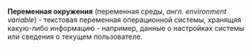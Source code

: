 **Переменная окружения** (переменная среды, *англ. environment variable*) - текстовая переменная операционной системы, хранящяя какую-либо информацию - например, данные о настройках системы или сведения о текущем пользователе.
